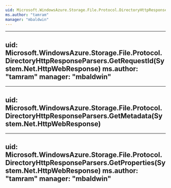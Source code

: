 ```yaml
---
uid: Microsoft.WindowsAzure.Storage.File.Protocol.DirectoryHttpResponseParsers
ms.author: "tamram"
manager: "mbaldwin"
---
```


---
uid: Microsoft.WindowsAzure.Storage.File.Protocol.DirectoryHttpResponseParsers.GetRequestId(System.Net.HttpWebResponse)
ms.author: "tamram"
manager: "mbaldwin"
---

---
uid: Microsoft.WindowsAzure.Storage.File.Protocol.DirectoryHttpResponseParsers.GetMetadata(System.Net.HttpWebResponse)
---

---
uid: Microsoft.WindowsAzure.Storage.File.Protocol.DirectoryHttpResponseParsers.GetProperties(System.Net.HttpWebResponse)
ms.author: "tamram"
manager: "mbaldwin"
---
